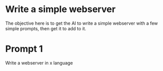 # Write a simple webserver

The objective here is to get the AI to write a simple webserver with a few simple prompts, then get it to add to it.


# Prompt 1

Write a webserver in x language 
